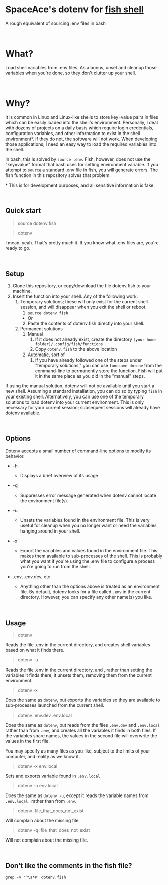 # SpaceAce's dotenv for [fish shell](https://fishshell.com/)
A rough equivalent of sourcing .env files in bash

&nbsp;

# What?
Load shell variables from .env files. As a bonus, unset and cleanup those variables when you're done, so they don't clutter up your shell.

&nbsp;

# Why?
It is common in Linux and Linux-like shells to store key=value pairs in files which can be easily loaded into the shell's environment. Personally, I deal with dozens of projects on a daily basis which require login credentials, configuration variables, and other information to exist in the shell environment\*. If they do not, the software will not work. When developing those applications, I need an easy way to load the required variables into the shell.

In bash, this is solved by `source .env`. Fish, however, does not use the "key=value" format that bash uses for setting environment variable. If you attempt to `source` a standard .env file in fish, you will generate errors. The fish function in this repository solves that problem.

\* This is for development purposes, and all sensitive information is fake.

&nbsp;

## Quick start
> source dotenv.fish

> dotenv

I mean, yeah. That's pretty much it. If you know what .env files are, you're ready to go.

&nbsp;

## Setup
1) Clone this repository, or copy/download the file dotenv.fish to your machine.
2) Insert the function into your shell. Any of the following work.
    1) Temporary solutions; these will only exist for the current shell session, and will disappear when you exit the shell or reboot.
        1) `source dotenv.fish`
        - Or
        2) Paste the contents of dotenv.fish directly into your shell.
    2) Permanent solutions
        1) Manual
            1) If it does not already exist, create the directory `[your home folder]/.config/fish/functions`
            2) Copy `dotenv.fish` to the above location
        2) Automatic, sort of
            1) If you have already followed one of the steps under "temporary solutions," you can use `funcsave dotenv` from the command-line to permanently store the function. Fish will put it in the same place as you did in the "manual" steps.

If using the manual solution, dotenv will not be available until you start a new shell. Assuming a standard installation, you can do so by typing `fish` in your existing shell. Alternatively, you can use one of the temporary solutions to load dotenv into your current environment. This is only necessary for your current session; subsequent sessions will already have dotenv available.

&nbsp;


## Options
Dotenv accepts a small number of command-line options to modify its behavior.

- -h
    - Displays a brief overview of its usage
- -q
    - Suppresses error message generated when dotenv cannot locate the environment file(s).
- -u
    - Unsets the variables found in the environment file. This is very useful for cleanup when you no longer want or need the variables hanging around in your shell.
- -x
    - Export the variables and values found in the environment file. This makes them available to sub-processes of the shell. This is probably what you want if you're using the .env file to configure a process you're going to run from the shell.
- .env, .env.dev, etc
    - Anything other than the options above is treated as an environment file. By default, dotenv looks for a file called `.env` in the current directory. However, you can specify any other name(s) you like.

    &nbsp;

## Usage
> dotenv

Reads the file .env in the current directory, and creates shell variables based on what it finds there.

> dotenv -u

Reads the file .env in the current directory, and , rather than setting the variables it finds there, it unsets them, removing them from the current environment.

> dotenv -x

Does the same as `dotenv`, but exports the variables so they are available to sub-processes launched from the current shell.

> dotenv .env.dev .env.local

Does the same as `dotenv`, but reads from the files `.env.dev` and `.env.local` rather than from `.env`, and creates all the variables it finds in both files. If the variables share names, the values in the second file will overwrite the values in the first file.

You may specify as many files as you like, subject to the limits of your computer, and reality as we know it.

> dotenv -x env.local

Sets and exports variable found in `.env.local`

> dotenv -u env.local

Does the same as `dotenv -u`, except it reads the variable names from `.env.local.` rather than from `.env`.

> dotenv .file_that_does_not_exist

Will complain about the missing file.

> dotenv -q .file_that_does_not_exist

Will not complain about the missing file.

&nbsp;

## Don't like the comments in the fish file?
`grep -v '^\s*#' dotenv.fish`

&nbsp;